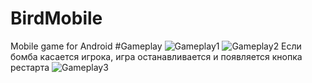 # BirdMobile
Mobile game for Android
#Gameplay
![Gameplay1](https://user-images.githubusercontent.com/68349933/210139567-d6717de0-443f-414e-a8f6-ab9f6d5b75fd.jpg)
![Gameplay2](https://user-images.githubusercontent.com/68349933/210139570-553cc8dc-00d0-45ac-8e00-eebfe307fc92.jpg)
Если бомба касается игрока, игра останавливается и появляется кнопка рестарта
![Gameplay3](https://user-images.githubusercontent.com/68349933/210139571-4a1724f0-640c-4d0f-8427-f87c21a152b7.jpg)
